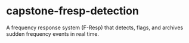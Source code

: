 # capstone-fresp-detection
A frequency response system (F-Resp) that detects, flags, and archives sudden frequency events in real time.
